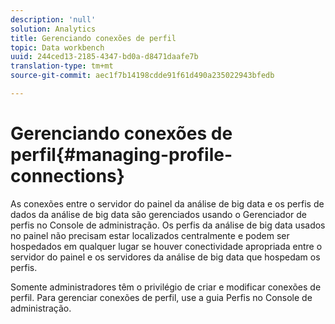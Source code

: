 ```yaml
---
description: 'null'
solution: Analytics
title: Gerenciando conexões de perfil
topic: Data workbench
uuid: 244ced13-2185-4347-bd0a-d8471daafe7b
translation-type: tm+mt
source-git-commit: aec1f7b14198cdde91f61d490a235022943bfedb

---
```



# Gerenciando conexões de perfil{#managing-profile-connections}

As conexões entre o servidor do painel da análise de big data e os perfis de dados da análise de big data são gerenciados usando o Gerenciador de perfis no Console de administração. Os perfis da análise de big data usados no painel não precisam estar localizados centralmente e podem ser hospedados em qualquer lugar se houver conectividade apropriada entre o servidor do painel e os servidores da análise de big data que hospedam os perfis.

Somente administradores têm o privilégio de criar e modificar conexões de perfil. Para gerenciar conexões de perfil, use a guia Perfis no Console de administração.
